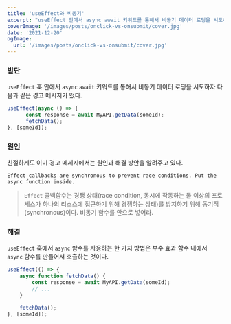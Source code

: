 ```yaml
---
title: 'useEffect와 비동기'
excerpt: "useEffect 안에서 async await 키워드를 통해서 비동기 데이터 로딩을 시도하자 경고 메시지가 떴다."
coverImage: '/images/posts/onclick-vs-onsubmit/cover.jpg'
date: '2021-12-20'
ogImage:
  url: '/images/posts/onclick-vs-onsubmit/cover.jpg'
---
```


### 발단

`useEffect` 훅 안에서 `async` `await` 키워드를 통해서 비동기 데이터 로딩을 시도하자 다음과 같은 경고 메시지가 떴다.

```jsx
useEffect(async () => {
      const response = await MyAPI.getData(someId);
      fetchData();
}, [someId]);
```


### 원인

친절하게도 이미 경고 메세지에서는 원인과 해결 방안을 알려주고 있다. 

`Effect callbacks are synchronous to prevent race conditions. Put the async function inside.`

> `Effect` 콜백함수는 경쟁 상태(race condition, 동시에 작동하는 둘 이상의 프로세스가 하나의 리소스에 접근하기 위해 경쟁하는 상태)를 방지하기 위해 동기적(synchronous)이다. 비동기 함수를 안으로 넣어라.

### 해결

`useEffect` 훅에서 `async` 함수를 사용하는 한 가지 방법은 부수 효과 함수 내에서 `async` 함수를 만들어서 호출하는 것이다.

```jsx
useEffect(() => {
    async function fetchData() {
        const response = await MyAPI.getData(someId);
        // ...
    }

    fetchData();
}, [someId]); 
```
